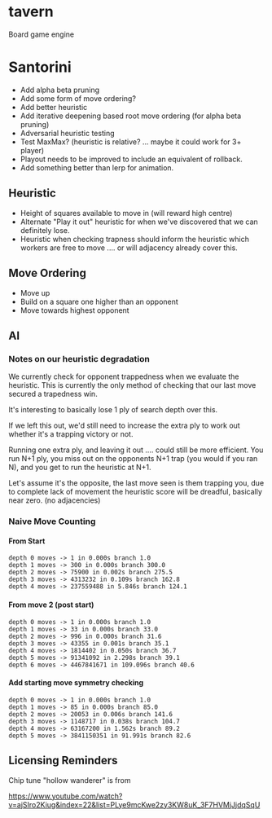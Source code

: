 # tavern
Board game engine

# Santorini
- Add alpha beta pruning
- Add some form of move ordering?
- Add better heuristic
- Add iterative deepening based root move ordering (for alpha beta pruning)
- Adversarial heuristic testing
- Test MaxMax? (heuristic is relative? ... maybe it could work for 3+ player)
- Playout needs to be improved to include an equivalent of rollback.
- Add something better than lerp for animation.

## Heuristic
- Height of squares available to move in (will reward high centre)
- Alternate "Play it out" heuristic for when we've discovered that we can definitely lose.
- Heuristic when checking trapness should inform the heuristic which workers are free to move .... or will adjacency already cover this.

## Move Ordering
- Move up
- Build on a square one higher than an opponent 
- Move towards highest opponent

## AI 

### Notes on our heuristic degradation

We currently check for opponent trappedness when we evaluate the heuristic. This is currently the only method of checking that our last move secured a trapedness win.

It's interesting to basically lose 1 ply of search depth over this.

If we left this out, we'd still need to increase the extra ply to work out whether it's a trapping victory or not.

Running one extra ply, and leaving it out .... could still be more efficient. You run N+1 ply, you miss out on the opponents N+1 trap (you would if you ran N), and you get to run the heuristic at N+1.

Let's assume it's the opposite, the last move seen is them trapping you, due to complete lack of movement the heuristic score will be dreadful, basically near zero. (no adjacencies)

### Naive Move Counting

#### From Start
    depth 0 moves -> 1 in 0.000s branch 1.0
    depth 1 moves -> 300 in 0.000s branch 300.0
    depth 2 moves -> 75900 in 0.002s branch 275.5
    depth 3 moves -> 4313232 in 0.109s branch 162.8
    depth 4 moves -> 237559488 in 5.846s branch 124.1
    
#### From move 2 (post start)
    depth 0 moves -> 1 in 0.000s branch 1.0
    depth 1 moves -> 33 in 0.000s branch 33.0
    depth 2 moves -> 996 in 0.000s branch 31.6
    depth 3 moves -> 43355 in 0.001s branch 35.1
    depth 4 moves -> 1814402 in 0.050s branch 36.7
    depth 5 moves -> 91341092 in 2.298s branch 39.1
    depth 6 moves -> 4467841671 in 109.096s branch 40.6
    
#### Add starting move symmetry checking
    depth 0 moves -> 1 in 0.000s branch 1.0
    depth 1 moves -> 85 in 0.000s branch 85.0
    depth 2 moves -> 20053 in 0.006s branch 141.6
    depth 3 moves -> 1148717 in 0.038s branch 104.7
    depth 4 moves -> 63167200 in 1.562s branch 89.2
    depth 5 moves -> 3841150351 in 91.991s branch 82.6

## Licensing Reminders

Chip tune "hollow wanderer" is from 

https://www.youtube.com/watch?v=ajSIro2Kiug&index=22&list=PLye9mcKwe2zy3KW8uK_3F7HVMjJjdqSqU
